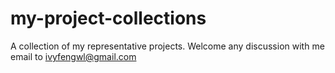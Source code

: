 # my-project-collections
A collection of my representative projects. Welcome any discussion with me email to ivyfengwl@gmail.com
